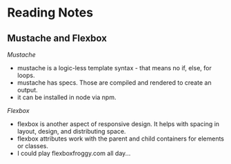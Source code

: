 # Reading Notes
## Mustache and Flexbox

_Mustache_
* mustache is a logic-less template syntax - that means no if, else, for loops. 
* mustache has specs. Those are compiled and rendered to create an output.
* it can be installed in node via npm. 

_Flexbox_
* flexbox is another aspect of responsive design. It helps with spacing in layout, design, and distributing space. 
* flexbox attributes work with the parent and child containers for elements or classes. 
* I could play flexboxfroggy.com all day...